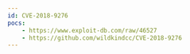 ```yaml
---
id: CVE-2018-9276
pocs: 
    - https://www.exploit-db.com/raw/46527
    - https://github.com/wildkindcc/CVE-2018-9276
---
```

